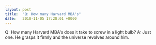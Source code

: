 ```yaml
---
layout: post
title:  "Q: How many Harvard MBA's"
date:   2018-11-05 17:28:01 +0000
---
```

Q:	How many Harvard MBA's does it take to screw in a light bulb?
A:	Just one.  He grasps it firmly and the universe revolves around him.

